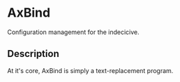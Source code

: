 # AxBind

Configuration management for the indecicive.

## Description

At it's core, AxBind is simply a text-replacement program.


